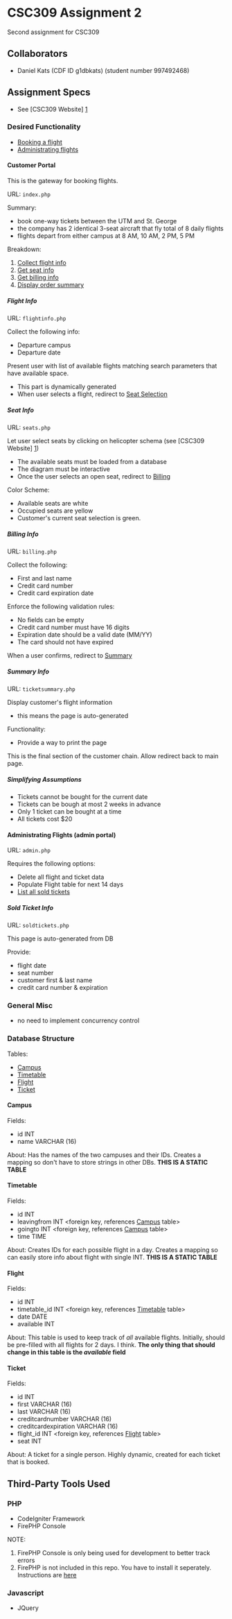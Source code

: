 CSC309 Assignment 2
===

Second assignment for CSC309

## Collaborators

* Daniel Kats (CDF ID g1dbkats) (student number 997492468)

## Assignment Specs

* See [CSC309 Website] [1]

[1]: http://www.cs.toronto.edu/~delara/courses/csc309/ "CSC309 Website"

### Desired Functionality

* [Booking a flight](#customer-portal)
* [Administrating flights](#admin-portal)

#### Customer Portal

This is the gateway for booking flights. 

URL: `index.php`

Summary:
* book one-way tickets between the UTM and St. George
* the company has 2 identical 3-seat aircraft that fly total of 8 daily flights
* flights depart from either campus at 8 AM, 10 AM, 2 PM, 5 PM

Breakdown:
1. [Collect flight info](#flight-info)
2. [Get seat info](#seat-info)
3. [Get billing info](#billing-info)
4. [Display order summary](#summary-info)

##### Flight Info

URL: `flightinfo.php`

Collect the following info:
* Departure campus
* Departure date

Present user with list of available flights matching search parameters that have available space.
* This part is dynamically generated
* When user selects a flight, redirect to [Seat Selection](#seat-info)

##### Seat Info

URL: `seats.php`

Let user select seats by clicking on helicopter schema (see [CSC309 Website] [1])
* The available seats must be loaded from a database
* The diagram must be interactive
* Once the user selects an open seat, redirect to [Billing](#billing-info)

Color Scheme:
* Available seats are white
* Occupied seats are yellow
* Customer's current seat selection is green. 

##### Billing Info

URL: `billing.php`

Collect the following:
* First and last name
* Credit card number
* Credit card expiration date

Enforce the following validation rules:
* No fields can be empty
* Credit card number must have 16 digits
* Expiration date should be a valid date (MM/YY)
* The card should not have expired

When a user confirms, redirect to [Summary](#summary-info)

##### Summary Info

URL: `ticketsummary.php`

Display customer's flight information
* this means the page is auto-generated

Functionality:
* Provide a way to print the page

This is the final section of the customer chain. Allow redirect back to main page.

##### Simplifying Assumptions

* Tickets cannot be bought for the current date
* Tickets can be bough at most 2 weeks in advance
* Only 1 ticket can be bought at a time
* All tickets cost $20 

#### Administrating Flights (admin portal)

URL: `admin.php`

Requires the following options:
* Delete all flight and ticket data
* Populate Flight table for next 14 days
* [List all sold tickets](#sold-ticket-info)

##### Sold Ticket Info

URL: `soldtickets.php`

This page is auto-generated from DB

Provide:
* flight date
* seat number
* customer first & last name
* credit card number & expiration

### General Misc

* no need to implement concurrency control

### Database Structure

Tables:
* [Campus](#campus)
* [Timetable](#timetable)
* [Flight](#flight)
* [Ticket](#ticket)

#### Campus

Fields:
* id INT <key>
* name VARCHAR (16)

About:
Has the names of the two campuses and their IDs. Creates a mapping so don't have to store strings in other DBs.
**THIS IS A STATIC TABLE**

#### Timetable

Fields:
* id INT <key>
* leavingfrom INT <foreign key, references [Campus](#campus) table>
* goingto INT <foreign key, references [Campus](#campus) table>
* time TIME

About:
Creates IDs for each possible flight in a day. Creates a mapping so can easily store info about flight with single INT.
**THIS IS A STATIC TABLE**

#### Flight

Fields:
* id INT <key>
* timetable_id INT <foreign key, references [Timetable](#timetable) table>
* date DATE
* available INT <probably a bool>

About:
This table is used to keep track of *all* available flights. Initially, should be pre-filled with all flights for 2 days. I think.
**The only thing that should change in this table is the *available* field**

#### Ticket

Fields:
* id INT <key>
* first VARCHAR (16)
* last VARCHAR (16)
* creditcardnumber VARCHAR (16)
* creditcardexpiration VARCHAR (16)
* flight_id INT <foreign key, references [Flight](#flight) table>
* seat INT

About:
A ticket for a single person. Highly dynamic, created for each ticket that is booked.

## Third-Party Tools Used

### PHP

* CodeIgniter Framework
* FirePHP Console

NOTE:
1. FirePHP Console is only being used for development to better track errors
2. FirePHP is not included in this repo. You have to install it seperately. Instructions are [here](http://www.firephp.org/HQ/Learn.htm)


### Javascript

* JQuery

